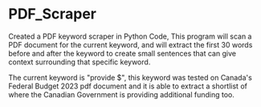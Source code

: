 # PDF_Scraper

Created a PDF keyword scraper in Python Code, This program will scan a PDF document for the current keyword, and will extract the first 30 words before and after the keyword to create small sentences that can give context surrounding that specific keyword.

The current keyword is "provide $", this keyword was tested on Canada's Federal Budget 2023 pdf document and it is able to extract a shortlist of where the Canadian Government is providing additional funding too.
